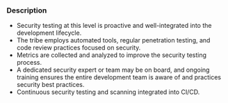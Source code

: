 ### Description

-   Security testing at this level is proactive and well-integrated into the development lifecycle.
-   The tribe employs automated tools, regular penetration testing, and code review practices focused on security.
-   Metrics are collected and analyzed to improve the security testing process.
-   A dedicated security expert or team may be on board, and ongoing training ensures the entire development team is aware of and practices security best practices.
-   Continuous security testing and scanning integrated into CI/CD.
